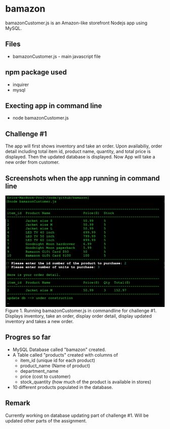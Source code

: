 # bamazon
bamazonCustomer.js is an Amazon-like storefront Nodejs app using MySQL. 

## Files
- bamazonCustomer.js - main javascript file

## npm package used
- inquirer
- mysql

## Execting app in command line
- node bamazonCustomer.js

## Challenge #1
The app will first shows inventory and take an order. Upon availabiliy, order detail including total item id, product name, quantity, and total price is displayed. Then the updated database is displayed. Now App will take a new order from  customer.

## Screenshots when the app running in command line
![figure1](./assets/images/challenge1_screenshot1.jpg)
Figure 1. Running bamazonCustomer.js in commandline for challenge #1. Displays inventory, take an order, display order detail, display updated inventory and takes a new order.

## Progres so far
- MySQL Database called "bamazon" created.
- A Table called "products" created with columns of 
  - item_id (unique id for each product)
  - product_name (Name of product)
  - department_name
  - price (cost to customer)
  - stock_quantity (how much of the product is available in stores)
- 10 different products populated in the database.

## Remark
Currently working on database updating part of challenge #1. Will be updated other parts of the assignment.